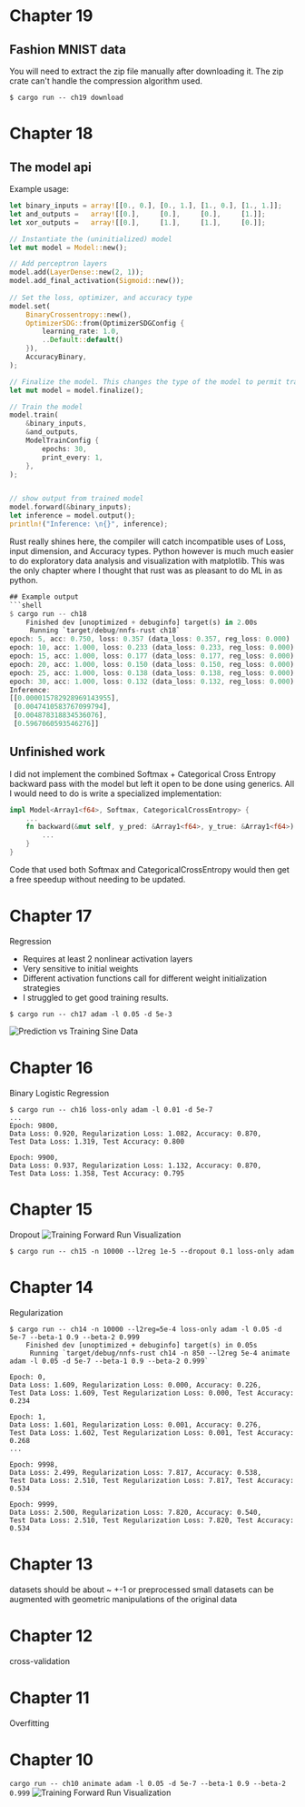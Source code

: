 # Chapter 19
## Fashion MNIST data
You will need to extract the zip file manually after downloading it. The zip crate can't handle the compression algorithm used.
```shell
$ cargo run -- ch19 download
```


# Chapter 18
## The model api
Example usage:
```rust
let binary_inputs = array![[0., 0.], [0., 1.], [1., 0.], [1., 1.]];
let and_outputs =   array![[0.],     [0.],     [0.],     [1.]];
let xor_outputs =   array![[0.],     [1.],     [1.],     [0.]];

// Instantiate the (uninitialized) model
let mut model = Model::new();

// Add perceptron layers
model.add(LayerDense::new(2, 1));
model.add_final_activation(Sigmoid::new());
    
// Set the loss, optimizer, and accuracy type
model.set(
    BinaryCrossentropy::new(),
    OptimizerSDG::from(OptimizerSDGConfig {
        learning_rate: 1.0,
        ..Default::default()
    }),
    AccuracyBinary,
);

// Finalize the model. This changes the type of the model to permit training.
let mut model = model.finalize();

// Train the model
model.train(
    &binary_inputs,
    &and_outputs,
    ModelTrainConfig {
        epochs: 30,
        print_every: 1,
    },
);


// show output from trained model
model.forward(&binary_inputs);
let inference = model.output();
println!("Inference: \n{}", inference);
```
Rust really shines here, the compiler will catch incompatible uses of Loss, input dimension, and Accuracy types. Python however is much much easier to do exploratory data analysis and visualization with matplotlib. This was the only chapter where I thought that rust was as pleasant to do ML in as python.
```rust
## Example output
```shell
$ cargo run -- ch18
    Finished dev [unoptimized + debuginfo] target(s) in 2.00s
     Running `target/debug/nnfs-rust ch18`
epoch: 5, acc: 0.750, loss: 0.357 (data_loss: 0.357, reg_loss: 0.000)
epoch: 10, acc: 1.000, loss: 0.233 (data_loss: 0.233, reg_loss: 0.000)
epoch: 15, acc: 1.000, loss: 0.177 (data_loss: 0.177, reg_loss: 0.000)
epoch: 20, acc: 1.000, loss: 0.150 (data_loss: 0.150, reg_loss: 0.000)
epoch: 25, acc: 1.000, loss: 0.138 (data_loss: 0.138, reg_loss: 0.000)
epoch: 30, acc: 1.000, loss: 0.132 (data_loss: 0.132, reg_loss: 0.000)
Inference: 
[[0.000015782928969143955],
 [0.0047410583767099794],
 [0.004878318834536076],
 [0.5967060593546276]]
```
## Unfinished work
I did not implement the combined Softmax + Categorical Cross Entropy backward pass with the model but left it open to be done using generics. All I would need to do is write a specialized implementation:
```rust
impl Model<Array1<f64>, Softmax, CategoricalCrossEntropy> {
    ...
    fn backward(&mut self, y_pred: &Array1<f64>, y_true: &Array1<f64>) {
        ...
    }
}
```
Code that used both Softmax and CategoricalCrossEntropy would then get a free speedup without needing to be updated. 

# Chapter 17
Regression
- Requires at least 2 nonlinear activation layers
- Very sensitive to initial weights
- Different activation functions call for different weight initialization strategies
- I struggled to get good training results. 
```shell
$ cargo run -- ch17 adam -l 0.05 -d 5e-3
```
![Prediction vs Training Sine Data](/plots/ch17-sine-prediction-vs-training.png)

# Chapter 16
Binary Logistic Regression
```shell
$ cargo run -- ch16 loss-only adam -l 0.01 -d 5e-7
...
Epoch: 9800,
Data Loss: 0.920, Regularization Loss: 1.082, Accuracy: 0.870,
Test Data Loss: 1.319, Test Accuracy: 0.800

Epoch: 9900,
Data Loss: 0.937, Regularization Loss: 1.132, Accuracy: 0.870,
Test Data Loss: 1.358, Test Accuracy: 0.795
```

# Chapter 15
Dropout
![Training Forward Run Visualization](/plots/ch15-adam-2x64-l0.05-d0.0000005-e0.0000001-b1_0.9-b2_0.999-animation.gif)
```shell
$ cargo run -- ch15 -n 10000 --l2reg 1e-5 --dropout 0.1 loss-only adam
```
# Chapter 14
Regularization
```shell
$ cargo run -- ch14 -n 10000 --l2reg=5e-4 loss-only adam -l 0.05 -d 5e-7 --beta-1 0.9 --beta-2 0.999
    Finished dev [unoptimized + debuginfo] target(s) in 0.05s
     Running `target/debug/nnfs-rust ch14 -n 850 --l2reg 5e-4 animate adam -l 0.05 -d 5e-7 --beta-1 0.9 --beta-2 0.999`

Epoch: 0,
Data Loss: 1.609, Regularization Loss: 0.000, Accuracy: 0.226,
Test Data Loss: 1.609, Test Regularization Loss: 0.000, Test Accuracy: 0.234

Epoch: 1,
Data Loss: 1.601, Regularization Loss: 0.001, Accuracy: 0.276,
Test Data Loss: 1.602, Test Regularization Loss: 0.001, Test Accuracy: 0.268
...

Epoch: 9998,
Data Loss: 2.499, Regularization Loss: 7.817, Accuracy: 0.538,
Test Data Loss: 2.510, Test Regularization Loss: 7.817, Test Accuracy: 0.534

Epoch: 9999,
Data Loss: 2.500, Regularization Loss: 7.820, Accuracy: 0.540,
Test Data Loss: 2.510, Test Regularization Loss: 7.820, Test Accuracy: 0.534
```


# Chapter 13
datasets should be about ~ +-1 or preprocessed
small datasets can be augmented with geometric manipulations of the original data

# Chapter 12
cross-validation

# Chapter 11
Overfitting

# Chapter 10

`cargo run -- ch10 animate adam -l 0.05 -d 5e-7 --beta-1 0.9 --beta-2 0.999`
![Training Forward Run Visualization](/plots/ch10-adam-l0.05-d0.0000005-e0.0000001-b1_0.9-b2_0.999-animation.gif)